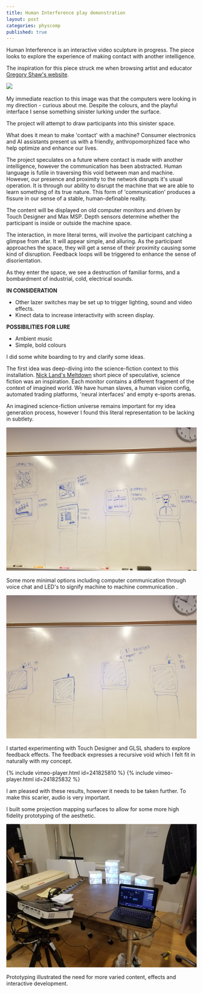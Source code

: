 ```yaml
---
title: Human Interference play demonstration
layout: post
categories: physcomp
published: true
---
```


Human Interference is an interactive video sculpture in progress. The piece looks to explore the experience of making contact with another intelligence.

The inspiration for this piece struck me when browsing artist and educator [Gregory Shaw's website](http://moodvector.com).

![](http://moodvector.com/acfc/acfc_installation.jpg)

My immediate reaction to this image was that the computers were looking in my direction - curious about me. Despite the colours, and the playful interface I sense something sinister lurking under the surface.

The project will attempt to draw participants into this sinister space.

What does it mean to make 'contact' with a machine? Consumer electronics and AI assistants present us with a friendly, anthropomorphized face who help optimize and enhance our lives.

The project speculates on a future where contact is made with another intelligence, however the communication has been abstracted. Human language is futile in traversing this void between man and machine.  However, our presence and proximity to the network disrupts it's usual operation. It is through our ability to disrupt the machine that we are able to learn something of its true nature. This form of 'communication' produces a fissure in our sense of a stable, human-definable reality.


The content will be displayed on old computer monitors and driven by Touch Designer and Max MSP. Depth sensors determine whether the participant is inside or outside the machine space.  

The interaction, in more literal terms, will involve the participant catching a glimpse from afar.  It will appear simple, and alluring. As the participant approaches the space, they will get a sense of their proximity causing some kind of disruption. Feedback loops will be triggered to enhance the sense of disorientation.

As they enter the space, we see a destruction of familiar forms, and a bombardment of industrial, cold, electrical sounds.

**IN CONSIDERATION**

* Other lazer switches may be set up to trigger lighting, sound and video effects.
*  Kinect data to increase interactivity with screen display.

**POSSIBILITIES FOR LURE**
* Ambient music
* Simple, bold colours


I did some white boarding to try and clarify some ideas.

The first idea was deep-diving into the science-fiction context to this installation. [Nick Land's Meltdown](ccru.net/swarm1/1_melt.htm) short piece of speculative, science fiction was an inspiration. Each monitor contains a different fragment of the context of imagined world. We have human slaves, a human vision config, automated trading platforms, 'neural interfaces' and empty e-sports arenas.

An imagined science-fiction universe remains important for my idea generation process, however I found this literal representation to be lacking in subtlety.

![](/blog/assets/human_interference_process/1.jpg)

Some more minimal options including computer communication through voice chat and LED's to signify machine to machine communication .

![](/blog/assets/human_interference_process/2.jpg)

I started experimenting with Touch Designer and GLSL shaders to explore feedback effects. The feedback expresses a recursive void which I felt fit in naturally with my concept.

{% include vimeo-player.html id=241825810 %}
{% include vimeo-player.html id=241825832 %}

I am pleased with these results, however it needs to be taken further. To make this scarier, audio is very important.

I built some projection mapping surfaces to allow for some more high fidelity prototyping of the aesthetic.


![](/blog/assets/modular_projector/11.jpg)

Prototyping illustrated the need for more varied content, effects and interactive development.
